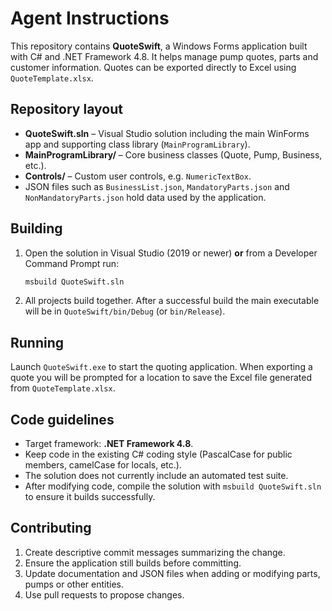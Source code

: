 # Agent Instructions

This repository contains **QuoteSwift**, a Windows Forms application built with C# and .NET Framework 4.8. It helps manage pump quotes, parts and customer information. Quotes can be exported directly to Excel using `QuoteTemplate.xlsx`.

## Repository layout
- **QuoteSwift.sln** – Visual Studio solution including the main WinForms app and supporting class library (`MainProgramLibrary`).
- **MainProgramLibrary/** – Core business classes (Quote, Pump, Business, etc.).
- **Controls/** – Custom user controls, e.g. `NumericTextBox`.
- JSON files such as `BusinessList.json`, `MandatoryParts.json` and `NonMandatoryParts.json` hold data used by the application.

## Building
1. Open the solution in Visual Studio (2019 or newer) **or** from a Developer Command Prompt run:
   ```bash
   msbuild QuoteSwift.sln
   ```
2. All projects build together. After a successful build the main executable will be in `QuoteSwift/bin/Debug` (or `bin/Release`).

## Running
Launch `QuoteSwift.exe` to start the quoting application. When exporting a quote you will be prompted for a location to save the Excel file generated from `QuoteTemplate.xlsx`.

## Code guidelines
- Target framework: **.NET Framework 4.8**.
- Keep code in the existing C# coding style (PascalCase for public members, camelCase for locals, etc.).
- The solution does not currently include an automated test suite.
- After modifying code, compile the solution with `msbuild QuoteSwift.sln` to ensure it builds successfully.

## Contributing
1. Create descriptive commit messages summarizing the change.
2. Ensure the application still builds before committing.
3. Update documentation and JSON files when adding or modifying parts, pumps or other entities.
4. Use pull requests to propose changes.
